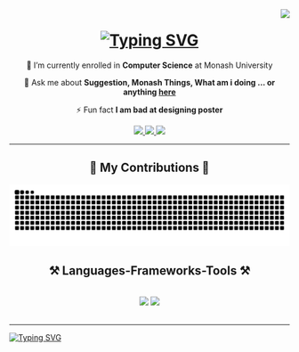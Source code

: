 <img align="right" src="https://visitor-badge.laobi.icu/badge?page_id=jiaxuan-oss.jiaxuan-oss" />

<h1 align="center">
    <a href="https://git.io/typing-svg"><img src="https://readme-typing-svg.herokuapp.com?font=Sour+Gummy&size=34&pause=1000&color=138EF7&background=1BFF3800&center=true&vCenter=true&width=435&lines=Hi+I'm+Jia+Xuan+%F0%9F%98%8E;Welcome+To+My+GitHub" alt="Typing SVG" /></a>
</h1>

<div align="center">
 
 🔭 I’m currently enrolled in **Computer Science** at Monash University

💬 Ask me about **Suggestion, Monash Things, What am i doing ... or anything [here](https://github.com/jiaxuan-oss/jiaxuan-oss/issues)**

⚡ Fun fact **I am bad at designing poster**

 </div>

<div align="center"> 
  <a href="mailto: tehjxuan@gmail.com">
    <img src="https://img.shields.io/badge/Gmail-333333?style=for-the-badge&logo=gmail&logoColor=red" />
  </a>
  <a href="https://www.linkedin.com/in/jia-xuan-teh-24436523a/" target="_blank">
    <img src="https://img.shields.io/badge/LinkedIn-0077B5?style=for-the-badge&logo=linkedin&logoColor=white" target="_blank" />
  </a>
  <a href="https://github.com/jiaxuan-oss" target="_blank">
     <img src="https://img.shields.io/badge/Portfolio-FF5722?style=for-the-badge&logo=todoist&logoColor=white" target="_blank" /> <!-- sqlite, safari, google-chrome are other good icon options -->
  </a>
</div>


 <hr/>
<div align="center">
  <h2>🐍 My Contributions 🐍</h2>
  <img alt="snake eating my contributions" src="https://raw.githubusercontent.com/jiaxuan-oss/jiaxuan-oss/output/github-contribution-grid-snake.svg" />
  
  <br/>
</div>
 
<h2 align="center">⚒️ Languages-Frameworks-Tools ⚒️</h2>
<br/>
<div align="center">
    <img src="https://skillicons.dev/icons?i=python,javascript,java,typescript,haskell,linux,vscode,github,git" />
    <img src="https://skillicons.dev/icons?i=nodejs,mongodb,c,java,mysql" /><br>
</div>
 
<br/>
<hr/>

<a href="https://git.io/typing-svg"><img src="https://readme-typing-svg.herokuapp.com?font=Fira+Code&pause=1000&width=435&lines=Thanks+for+visiting+%F0%9F%91%8B;Shoot+me+a+message+on+Linkedin" alt="Typing SVG" /></a>


